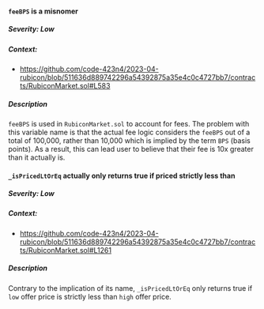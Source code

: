 #### `feeBPS` is a misnomer

##### Severity: Low

##### Context: 

- https://github.com/code-423n4/2023-04-rubicon/blob/511636d889742296a54392875a35e4c0c4727bb7/contracts/RubiconMarket.sol#L583

##### Description

`feeBPS` is used in `RubiconMarket.sol` to account for fees. The problem with this variable name is that the actual fee logic considers the `feeBPS` out of a total of 100,000, rather than 10,000 which is implied by the term `BPS` (basis points). As a result, this can lead user to believe that their fee is 10x greater than it actually is.


#### `_isPricedLtOrEq` actually only returns true if priced strictly less than

##### Severity: Low

##### Context: 

- https://github.com/code-423n4/2023-04-rubicon/blob/511636d889742296a54392875a35e4c0c4727bb7/contracts/RubiconMarket.sol#L1261

##### Description

Contrary to the implication of its name, `_isPricedLtOrEq` only returns true if `low` offer price is strictly less than `high` offer price.